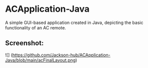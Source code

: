 # ACApplication-Java
A simple GUI-based application created in Java, depicting the basic functionality of an AC remote.

## Screenshot:
![] (https://github.com/Jackson-hub/ACApplication-Java/blob/main/acFinalLayout.png)
